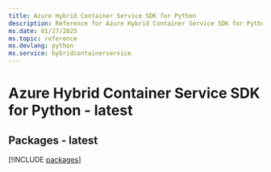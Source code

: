 ```yaml
---
title: Azure Hybrid Container Service SDK for Python
description: Reference for Azure Hybrid Container Service SDK for Python
ms.date: 01/27/2025
ms.topic: reference
ms.devlang: python
ms.service: hybridcontainerservice
---
```

# Azure Hybrid Container Service SDK for Python - latest
## Packages - latest
[!INCLUDE [packages](hybrid-container-service-index.md)]